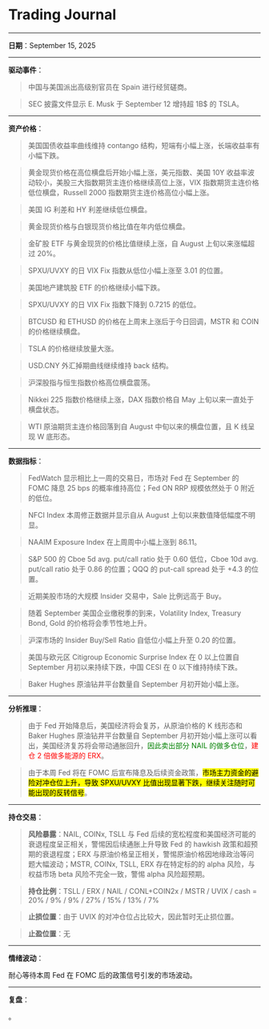 # Trading Journal

---

**日期**：September 15, 2025

---

**驱动事件**：

> 中国与美国派出高级别官员在 Spain 进行经贸磋商。

> SEC 披露文件显示 E. Musk 于 September 12 增持超 1B$ 的 TSLA。

---

**资产价格**：

> 美国国债收益率曲线维持 contango 结构，短端有小幅上涨，长端收益率有小幅下跌。

> 黄金现货价格在高位横盘后开始小幅上涨，美元指数、美国 10Y 收益率波动较小，美股三大指数期货主连价格继续高位上涨，VIX 指数期货主连价格低位横盘，Russell 2000 指数期货主连价格高位小幅上涨。

> 美国 IG 利差和 HY 利差继续低位横盘。

> 黄金现货价格与白银现货价格比值在年内低位横盘。

> 金矿股 ETF 与黄金现货的价格比值继续上涨，自 August 上旬以来涨幅超过 20%。

> SPXU/UVXY 的日 VIX Fix 指数从低位小幅上涨至 3.01 的位置。

> 美国地产建筑股 ETF 的价格继续小幅下跌。

> SPXU/UVXY 的日 VIX Fix 指数下降到 0.7215 的低位。

> BTCUSD 和 ETHUSD 的价格在上周末上涨后于今日回调，MSTR 和 COIN 的价格继续横盘。

> TSLA 的价格继续放量大涨。

> USD.CNY 外汇掉期曲线继续维持 back 结构。

> 沪深股指与恒生指数价格高位横盘震荡。

> Nikkei 225 指数价格继续上涨，DAX 指数价格自 May 上旬以来一直处于横盘状态。

> WTI 原油期货主连价格回落到自 August 中旬以来的横盘位置，且 K 线呈现 W 底形态。

---

**数据指标**：

> FedWatch 显示相比上一周的交易日，市场对 Fed 在 September 的 FOMC 降息 25 bps 的概率维持高位；Fed ON RRP 规模依然处于 0 附近的低位。

> NFCI Index 本周修正数据并显示自从 August 上旬以来数值降低幅度不明显。

> NAAIM Exposure Index 在上周周中小幅上涨到 86.11。

> S&P 500 的 Cboe 5d avg. put/call ratio 处于 0.60 低位，Cboe 10d avg. put/call ratio 处于 0.86 的位置；QQQ 的 put-call spread 处于 +4.3 的位置。

> 近期美股市场的大规模 Insider 交易中，Sale 比例远高于 Buy。

> 随着 September 美国企业缴税季的到来，Volatility Index, Treasury Bond, Gold 的价格将会季节性地上升。

> 沪深市场的 Insider Buy/Sell Ratio 自低位小幅上升至 0.20 的位置。

> 美国与欧元区 Citigroup Economic Surprise Index 在 0 以上位置自 September 月初以来持续下跌，中国 CESI 在 0 以下维持持续下跌。

> Baker Hughes 原油钻井平台数量自 September 月初开始小幅上涨。

---

**分析推理**：

> 由于 Fed 开始降息后，美国经济将会复苏，从原油价格的 K 线形态和 Baker Hughes 原油钻井平台数量自 September 月初开始小幅上涨可以看出，美国经济复苏将会带动通胀回升，<span style="color: green;">因此卖出部分 NAIL 的做多仓位</span>，<span style="color: red;">建仓 2 倍做多能源的 ERX</span>。

> 由于本周 Fed 将在 FOMC 后宣布降息及后续资金政策，<mark>市场主力资金的避险对冲仓位上升，导致 SPXU/UVXY 比值出现显著下跌，继续关注随时可能出现的反转信号</mark>。

---

**持仓交易**：

> **风险暴露**：NAIL, COINx, TSLL 与 Fed 后续的宽松程度和美国经济可能的衰退程度呈正相关，警惕因后续通胀上升导致 Fed 的 hawkish 政策和超预期的衰退程度；ERX 与原油价格呈正相关，警惕原油价格因地缘政治等问题大幅波动；MSTR, COINx, TSLL, ERX 存在特定标的的 alpha 风险，与权益市场 beta 风险不完全一致，警惕 alpha 风险超预期。

> **持仓比例**：TSLL / ERX / NAIL / CONL+COIN2x / MSTR / UVIX / cash = 20% / 9% / 9% / 27% / 15% / 13% / 7%

> **止损位置**：由于 UVIX 的对冲仓位占比较大，因此暂时无止损位置。

> **止盈位置**：无

---

**情绪波动**：

耐心等待本周 Fed 在 FOMC 后的政策信号引发的市场波动。

---

**复盘**：

<mark></mark>。
